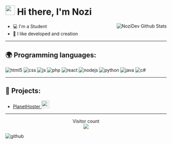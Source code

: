 <h1><img src="https://media1.tenor.com/images/f38bd4f0ae23b4d7d594c388ab4f09ed/tenor.gif?itemid=12359359" width="30"/> Hi there, I'm Nozi</h1>

<img align="right" alt="NoziDev Github Stats" src="https://github-readme-stats.vercel.app/api?username=xiaoxian521&theme=radical" />

- 💻 I'm a Student
- 🥖 I like developed and creation

---

## 🌍 Programming languages:
<p>
  <img alt="html5" src="https://img.shields.io/badge/-HTML5-E34F26?style=flat-square&logo=html5&logoColor=white" />
  <img alt="css" src="https://img.shields.io/badge/-CSS-00A6FF?style=flat-square&logo=css3&logoColor=white" />
  <img alt="js" src="https://img.shields.io/badge/-Javascript-FFEE00?style=flat-square&logo=javascript&logoColor=black" />
  <img alt="php" src="https://img.shields.io/badge/-PHP-FFB120?style=flat-square&logo=php&logoColor=white" />
  <img alt="react" src="https://img.shields.io/badge/-React-45B8D8?style=flat-square&logo=react&logoColor=white" />
  <img alt="nodejs" src="https://img.shields.io/badge/-NodeJS-43853D?style=flat-square&logo=Node.js&logoColor=white" />
  <img alt="python" src="https://img.shields.io/badge/-Python-21B500?style=flat-square&logo=python&logoColor=white" />
  <img alt="java" src="https://img.shields.io/badge/-Java-4495CF?style=flat-square&logo=java&logoColor=white" />
  <img alt="c#" src="https://img.shields.io/badge/-C%20Sharp-44CF90?style=flat-square&logo=c%20sharp&logoColor=white" />
</p>

---

## 🚩 Projects:
- [PlanetHoster <img src="https://media.discordapp.net/attachments/816382538334994463/848974881584185404/PlanetHoster-1003x675.png?width=612&height=412" width="24"/>](https://www.planethoster.com/fr/)

---

<p align="center"> 
  Visitor count<br>
  <img src="https://profile-counter.glitch.me/nozidev/count.svg" />
</p>

![github](https://media.discordapp.net/attachments/817763377120018474/849048383829049384/Edit_Napoleon_Nozi_1.gif)
